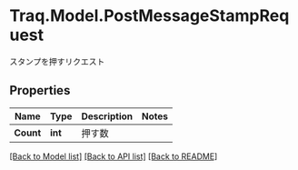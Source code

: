 # Traq.Model.PostMessageStampRequest
スタンプを押すリクエスト

## Properties

Name | Type | Description | Notes
------------ | ------------- | ------------- | -------------
**Count** | **int** | 押す数 | 

[[Back to Model list]](../README.md#documentation-for-models) [[Back to API list]](../README.md#documentation-for-api-endpoints) [[Back to README]](../README.md)

